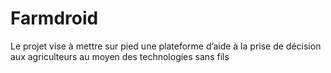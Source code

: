 # Farmdroid
Le projet vise à mettre sur pied une plateforme d’aide à la prise de décision aux agriculteurs au moyen des technologies sans fils
